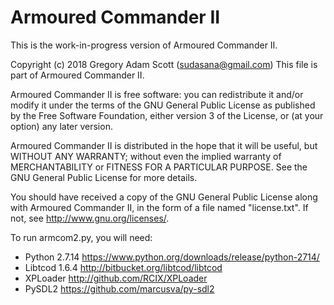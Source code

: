 # Armoured Commander II

This is the work-in-progress version of Armoured Commander II.

Copyright (c) 2018 Gregory Adam Scott (sudasana@gmail.com)
This file is part of Armoured Commander II.

Armoured Commander II is free software: you can redistribute it and/or modify
it under the terms of the GNU General Public License as published by
the Free Software Foundation, either version 3 of the License, or
(at your option) any later version.

Armoured Commander II is distributed in the hope that it will be useful,
but WITHOUT ANY WARRANTY; without even the implied warranty of
MERCHANTABILITY or FITNESS FOR A PARTICULAR PURPOSE. See the
GNU General Public License for more details.

You should have received a copy of the GNU General Public License
along with Armoured Commander II, in the form of a file named "license.txt".
If not, see <http://www.gnu.org/licenses/>.


To run armcom2.py, you will need:

* Python 2.7.14	https://www.python.org/downloads/release/python-2714/
* Libtcod 1.6.4	http://bitbucket.org/libtcod/libtcod
* XPLoader http://github.com/RCIX/XPLoader
* PySDL2 https://github.com/marcusva/py-sdl2
